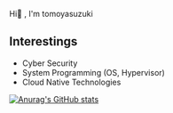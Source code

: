 Hi👋 , I'm tomoyasuzuki

## Interestings
- Cyber Security
- System Programming (OS, Hypervisor)
- Cloud Native Technologies

[![Anurag's GitHub stats](https://github-readme-stats.vercel.app/api?username=tomoyasuzuki)](https://github.com/anuraghazra/github-readme-stats)